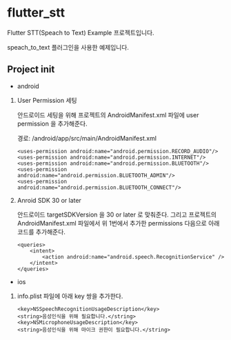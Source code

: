 # flutter_stt

Flutter STT(Speach to Text) Example 프로젝트입니다.
<p>
speach_to_text 플러그인을 사용한 예제입니다.

## Project init

- android

1. User Permission 세팅 <p>
안드로이드 세팅을 위해 프로젝트의 AndroidManifest.xml 파일에 user permission 을 추가해준다.<p>
경로: <project root>/android/app/src/main/AndroidManifest.xml<p>
    ```
    <uses-permission android:name="android.permission.RECORD_AUDIO"/>
    <uses-permission android:name="android.permission.INTERNET"/>
    <uses-permission android:name="android.permission.BLUETOOTH"/>
    <uses-permission android:name="android.permission.BLUETOOTH_ADMIN"/>
    <uses-permission android:name="android.permission.BLUETOOTH_CONNECT"/>
    ```

2. Anroid SDK 30 or later<p>
안드로이드 targetSDKVersion 을 30 or later 로 맞춰준다. 그리고 프로젝트의 AndroidManifest.xml 파일에서 위 1번에서 추가한 permissions 다음으로 아래 코드를 추가해준다.

    ```
    <queries>
        <intent>
            <action android:name="android.speech.RecognitionService" />
        </intent>
    </queries>
    ```


- ios

1. info.plist 파일에 아래 key 쌍을 추가한다.<p>
    ```
    <key>NSSpeechRecognitionUsageDescription</key>
    <string>음성인식을 위해 필요합니다.</string>
    <key>NSMicrophoneUsageDescription</key>
    <string>음성인식을 위해 마이크 권한이 필요합니다.</string>
    ```